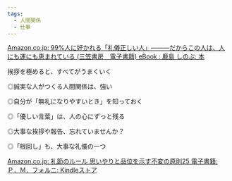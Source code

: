 ```yaml
---
tags:
  - 人間関係
  - 仕事
---
```

[Amazon.co.jp: 99%人に好かれる「礼儀正しい人」———だからこの人は、人にも運にも恵まれている (三笠書房　電子書籍) eBook : 鹿島 しのぶ: 本](https://www.amazon.co.jp/99-%E4%BA%BA%E3%81%AB%E5%A5%BD%E3%81%8B%E3%82%8C%E3%82%8B%E3%80%8C%E7%A4%BC%E5%84%80%E6%AD%A3%E3%81%97%E3%81%84%E4%BA%BA%E3%80%8D%E2%80%94%E2%80%94%E2%80%94%E3%81%A0%E3%81%8B%E3%82%89%E3%81%93%E3%81%AE%E4%BA%BA%E3%81%AF%E3%80%81%E4%BA%BA%E3%81%AB%E3%82%82%E9%81%8B%E3%81%AB%E3%82%82%E6%81%B5%E3%81%BE%E3%82%8C%E3%81%A6%E3%81%84%E3%82%8B-%E4%B8%89%E7%AC%A0%E6%9B%B8%E6%88%BF-%E9%9B%BB%E5%AD%90%E6%9B%B8%E7%B1%8D-%E9%B9%BF%E5%B3%B6-%E3%81%97%E3%81%AE%E3%81%B6-ebook/dp/B09K3HFN4S/ref=pd_sim_d_sccl_3_4/357-9106770-6555008?pd_rd_w=FL7sI&content-id=amzn1.sym.d686209d-8edb-4501-90de-4e255f5b32cf&pf_rd_p=d686209d-8edb-4501-90de-4e255f5b32cf&pf_rd_r=GZ2JGJMGZ04W3EMS2GGA&pd_rd_wg=Q2uRv&pd_rd_r=2d70f4d7-2a86-40f3-be56-277ac0cc1137&pd_rd_i=B09K3HFN4S&psc=1)

挨拶を極めると、すべてがうまくいく  
  
◎誠実な人がつくる人間関係は、強い  
  
◎自分が「無礼になりやすいとき」を知っておく  
  
◎「優しい言葉」は、人の心にずっと残る  
  
◎大事な挨拶や報告、忘れていませんか？  
  
◎「根回し」も、大事な礼儀の一つ

[Amazon.co.jp: 礼節のルール 思いやりと品位を示す不変の原則25 電子書籍: Ｐ．Ｍ．フォルニ: Kindleストア](https://www.amazon.co.jp/%E7%A4%BC%E7%AF%80%E3%81%AE%E3%83%AB%E3%83%BC%E3%83%AB-%E6%80%9D%E3%81%84%E3%82%84%E3%82%8A%E3%81%A8%E5%93%81%E4%BD%8D%E3%82%92%E7%A4%BA%E3%81%99%E4%B8%8D%E5%A4%89%E3%81%AE%E5%8E%9F%E5%89%8725-%EF%BC%B0%EF%BC%8E%EF%BC%AD%EF%BC%8E%E3%83%95%E3%82%A9%E3%83%AB%E3%83%8B-ebook/dp/B00MPHQ4WE/ref=pd_sim_d_sccl_3_5/357-9106770-6555008?pd_rd_w=FL7sI&content-id=amzn1.sym.d686209d-8edb-4501-90de-4e255f5b32cf&pf_rd_p=d686209d-8edb-4501-90de-4e255f5b32cf&pf_rd_r=GZ2JGJMGZ04W3EMS2GGA&pd_rd_wg=Q2uRv&pd_rd_r=2d70f4d7-2a86-40f3-be56-277ac0cc1137&pd_rd_i=B00MPHQ4WE&psc=1)
